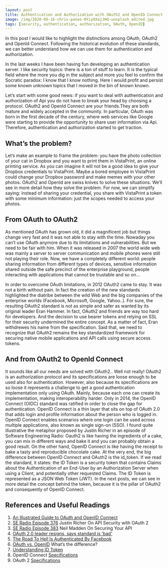 ```yaml
---
layout: post
title: Authentication and Authorization with OAuth2 and OpenID Connect
image: /img/2020-09-16-chris-panas-0Yiy0XajJHQ-unsplash_edited.jpg
tags: [security, authentication, authorization, OAuth, OpenID]
---
```

In this post I would like to highlight the distinctions among OAuth, OAuth2 and OpenId Connect. Following the historical evolution of these standards, we can better understand how we can use them for authentication and authorization.

In the last weeks I have been having fun developing an authentication server. I like security topics: there is a ton of stuff to learn. It is the typical field where the more you dig in the subject and more you feel to confirm the Socratic paradox: I know that I know nothing. Here I would profit and persist some known unknown topics that I moved in the bin of known known. 

Let’s start with some good news: if you want to deal with authentication and authorization of Api you do not have to break your head by choosing a protocol. OAuth2 and OpenId Connect are your friends.They are both mature and widely accepted in the community.
In particular, OAuth was born in the first decade of the century, where web services like Google were starting to provide the opportunity to share user information via Api. Therefore, authentication and authorization started to get traction. 

## What’s the problem?

Let’s make an example to frame the problem: you have the photo collection of your cat in Dropbox and you want to print them in VistaPrint, an online printing service. As you can imagine it will not be a good idea to give your Dropbox credentials to VistaPrint. Maybe a bored employee in VistaPrint could change your Dropbox password and make memes with your other photos. OAuth2 and OpenId are swiss knives to solve these situations. We’ll see in more detail how they solve the problem. For now, we can simplify saying: instead of sharing your credential, you share with VistaPrint a token with some minimum information: just the scopes needed to access your photos.

## From OAuth to OAuth2

As mentioned OAuth has grown old, it did a magnificent job but things change very fast and it was not able to stay with the time. Nowaday you can’t use OAuth anymore due to its limitations and vulnerabilities. But we need to be fair with him. When it was released in 2007 the world wide web was mainly a server to server communication and mobile phones were still not playing their role. Now, we have a completely different world: people sharing information from different types of devices, sensitive information shared outside the safe precinct of the enterprise playground, people interacting with applications that cannot be trustable and so on...

In order to overcome OAuth limitations, in 2012 OAuth2 came to stay. It was not a birth without pain. In fact the creation of the new standards highlighted the diatribe between the wild Web and the big companies of the enterprise worlds (Facebook, Microsoft, Google, Yahoo..). For sure, the resulting OAuth2 standard is not as simple and safer as wanted by its original leader Eran Hammer. In fact, OAuth2 and friends are way too hard for developers. And the decision to use bearer tokens and relying on SSL for their security undermined the entire concept. As a matter of fact, Eran withdrewes his name from the specification. Said that, we need to recognize that OAuth2 remains the key standardized framework for securing native mobile applications and API calls using secure access tokens.

## And from OAuth2 to OpenId Connect

It sounds like all our needs are solved with OAuth2.. Well not really! OAuth2 is an authorization protocol and its specifications are loose enough to be used also for authentication. However, also because its specifications are so loose it represents a challenge to get a good authentication implementation only using OAuth. Mainly, because each one can create its implementation, making interoperability harder. Only in 2014, the OpenID Connect (OIDC) standard was ratified in order to close the gap for authentication. OpenID Connect is a thin layer that sits on top of OAuth 2.0 that adds login and profile information about the person who is logged in. OpenID Connect enables scenarios where one login can be used across multiple applications, also known as single sign-on (SSO). I found quite illustrative the metaphor proposed by Justin Richer in an episode of Software Engineering Radio: Oauth2 is like having the ingredients of a cake, you can mix in different ways and bake it and you can probably obtain a good result. On the other hand, OpenID Connect is like having the receipt to bake a tasty and reproducible chocolate cake.
At the very end, the big difference between OpenID Connect and OAuth2 is the id_token. If we read the standard, it states: the ID Token is a security token that contains Claims about the Authentication of an End-User by an Authorization Server when using a Client, and potentially other requested Claims. The ID Token is represented as a JSON Web Token (JWT). In the next posts, we can see in more detail the concept behind the token, because it is the pillar of OAuth2 and consequently of OpenID Connect.

## References and Useful Readings 

1. [An Illustrated Guide to OAuth and OpenID Connect](https://developer.okta.com/blog/2019/10/21/illustrated-guide-to-oauth-and-oidc)
2. [SE Radio Episode 376](https://www.se-radio.net/2019/08/episode-376-justin-richer-on-api-security-with-oauth-2/) Justin Richer On API Security with OAuth 2
3. [SE Radio Episode 383](https://www.se-radio.net/2019/10/episode-383-neil-madden-on-securing-your-api/) Neil Madden On Securing Your API
4. [OAuth 2.0 leader resigns, says standard is 'bad'](https://www.cnet.com/news/oauth-2-0-leader-resigns-says-standard-is-bad/)
5. [The Road To Hell Is Authenticated By Facebook](https://www.darkreading.com/risk/the-road-to-hell-is-authenticated-by-facebook/d/d-id/1139181)
6. [OAuth vs. OpenID](https://www.gluu.org/blog/oauth-vs-openid-whats-the-difference/) What’s the difference?
7. [Understanding ID Token](https://medium.com/@darutk/understanding-id-token-5f83f50fa02e)
8. OpenID Connect [Specifications](https://openid.net/developers/specs/)
9. OAuth 2 [Specifications](https://tools.ietf.org/html/rfc6749)